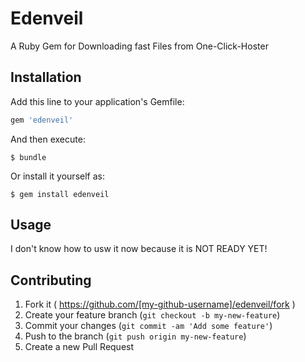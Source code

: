 # Edenveil

A Ruby Gem for Downloading fast Files from One-Click-Hoster

## Installation

Add this line to your application's Gemfile:

```ruby
gem 'edenveil'
```

And then execute:

    $ bundle

Or install it yourself as:

    $ gem install edenveil

## Usage

I don't know how to usw it now because it is NOT READY YET!

## Contributing

1. Fork it ( https://github.com/[my-github-username]/edenveil/fork )
2. Create your feature branch (`git checkout -b my-new-feature`)
3. Commit your changes (`git commit -am 'Add some feature'`)
4. Push to the branch (`git push origin my-new-feature`)
5. Create a new Pull Request
